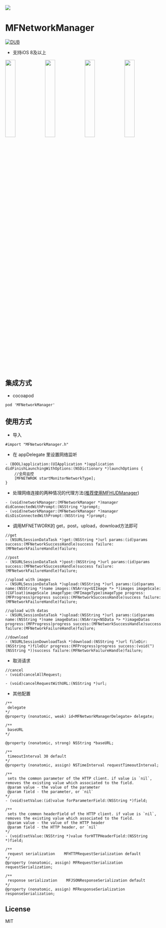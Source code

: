 [![](https://github.com/GodzzZZZ/MFNetworkManager/blob/master/SnapShot/1.png)]()

# MFNetworkManager

[![DUB](https://img.shields.io/dub/l/vibe-d.svg)]()

- 支持iOS 8及以上

<img src="https://github.com/GodzzZZZ/MFNetworkManager/blob/master/SnapShot/2.gif" width="25%"/><img src="https://github.com/GodzzZZZ/MFNetworkManager/blob/master/SnapShot/3.gif" width="25%"/><img src="https://github.com/GodzzZZZ/MFNetworkManager/blob/master/SnapShot/4.gif" width="25%"/><img src="https://github.com/GodzzZZZ/MFNetworkManager/blob/master/SnapShot/5.gif" width="25%"/>

## 集成方式
- cocoapod

```
pod 'MFNetworkManager'
```

## 使用方式

- 导入
```
#import "MFNetworkManager.h"
```

- 在 appDelegate 里设置网络监听
```
- (BOOL)application:(UIApplication *)application didFinishLaunchingWithOptions:(NSDictionary *)launchOptions {
    //全局监控
    [MFNETWROK startMonitorNetworkType];
}
```


- 处理网络连接的两种情况的代理方法([推荐使用MFHUDManager](https://github.com/GodzzZZZ/MFHUDManager))
```
- (void)networkManager:(MFNetworkManager *)manager didConnectedWithPrompt:(NSString *)prompt;
- (void)networkManager:(MFNetworkManager *)manager disDisConnectedWithPrompt:(NSString *)prompt;
```

- 调用MFNETWORK的 get，post，upload，download方法即可
```
//get
- (NSURLSessionDataTask *)get:(NSString *)url params:(id)params success:(MFNetworkSuccessHandle)success failure:(MFNetworkFailureHandle)failure;

//post
- (NSURLSessionDataTask *)post:(NSString *)url params:(id)params success:(MFNetworkSuccessHandle)success failure:(MFNetworkFailureHandle)failure;

//upload with images
- (NSURLSessionDataTask *)upload:(NSString *)url params:(id)params name:(NSString *)name images:(NSArray<UIImage *> *)images imageScale:(CGFloat)imageScale imageType:(MFImageType)imageType progress:(MFProgress)progress success:(MFNetworkSuccessHandle)success failure:(MFNetworkFailureHandle)failure;

//upload with datas
- (NSURLSessionDataTask *)upload:(NSString *)url params:(id)params name:(NSString *)name imageDatas:(NSArray<NSData *> *)imageDatas progress:(MFProgress)progress success:(MFNetworkSuccessHandle)success failure:(MFNetworkFailureHandle)failure;

//download
- (NSURLSessionDownloadTask *)download:(NSString *)url fileDir:(NSString *)fileDir progress:(MFProgress)progress success:(void(^)(NSString *))success failure:(MFNetworkFailureHandle)failure;
```

- 取消请求
```
//cancel
- (void)cancelAllRequest;

- (void)cancelRequestWithURL:(NSString *)url;
```

- 其他配置
```
/**
 delegate
*/
@property (nonatomic, weak) id<MFNetworkManagerDelegate> delegate;

/**
 baseURL
*/

@property (nonatomic, strong) NSString *baseURL;

/**
 timeoutInterval 30 default
*/
@property (nonatomic, assign) NSTimeInterval requestTimeoutInterval;

/**
 sets the common parameter of the HTTP client. if value is `nil`, removes the existing value which associated to the field.
 @param value - the value of the parameter
 @param field - the parameter, or `nil`
*/
- (void)setValue:(id)value forParameterField:(NSString *)field;

/**
 sets the common headerField of the HTTP client. if value is `nil`, removes the existing value which associated to the field.
 @param value - the value of the HTTP header
 @param field - the HTTP header, or `nil`
*/
- (void)setValue:(NSString *)value forHTTPHeaderField:(NSString *)field;

/**
 request serialization    MFHTTPRequestSerialization default
*/
@property (nonatomic, assign) MFRequestSerialization requestSerialization;

/**
 response serialization    MFJSONResponseSerialization default
*/
@property (nonatomic, assign) MFResponseSerialization responseSerialization;

```

## License
MIT

